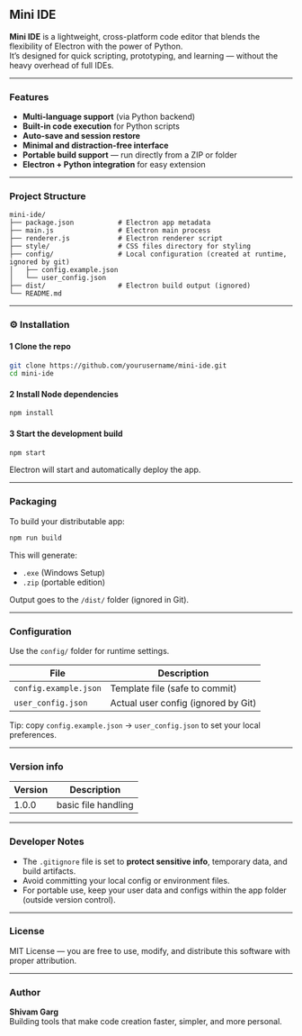 ## Mini IDE

**Mini IDE** is a lightweight, cross-platform code editor that blends the flexibility of Electron with the power of Python.  
It’s designed for quick scripting, prototyping, and learning — without the heavy overhead of full IDEs.

---

### Features

- **Multi-language support** (via Python backend)  
- **Built-in code execution** for Python scripts  
- **Auto-save and session restore**  
- **Minimal and distraction-free interface**  
- **Portable build support** — run directly from a ZIP or folder  
- **Electron + Python integration** for easy extension  

---

### Project Structure

```
mini-ide/
├── package.json           # Electron app metadata
├── main.js                # Electron main process
├── renderer.js            # Electron renderer script
├── style/                 # CSS files directory for styling
├── config/                # Local configuration (created at runtime, ignored by git)
│   ├── config.example.json
│   └── user_config.json  
├── dist/                  # Electron build output (ignored)
└── README.md
```

---

### ⚙️ Installation

#### 1 Clone the repo
```bash
git clone https://github.com/yourusername/mini-ide.git
cd mini-ide
```

#### 2 Install Node dependencies
```bash
npm install
```

#### 3 Start the development build
```bash
npm start
```

Electron will start and automatically deploy the app.

---

### Packaging

To build your distributable app:

```bash
npm run build
```

This will generate:
- `.exe` (Windows Setup)
- `.zip` (portable edition)

Output goes to the `/dist/` folder (ignored in Git).

---

### Configuration

Use the `config/` folder for runtime settings.

| File | Description |
|------|--------------|
| `config.example.json` | Template file (safe to commit) |
| `user_config.json` | Actual user config (ignored by Git) |

Tip: copy `config.example.json` → `user_config.json` to set your local preferences.

---

### Version info

| Version | Description                              |
|---------|------------------------------------------|
|  1.0.0  | basic file handling                      |

---

### Developer Notes

- The `.gitignore` file is set to **protect sensitive info**, temporary data, and build artifacts.  
- Avoid committing your local config or environment files.  
- For portable use, keep your user data and configs within the app folder (outside version control).

---

### License

MIT License — you are free to use, modify, and distribute this software with proper attribution.

---

### Author

**Shivam Garg**  
Building tools that make code creation faster, simpler, and more personal.
